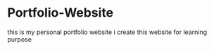 # Portfolio-Website
this is my personal portfolio website i create this website for learning purpose
